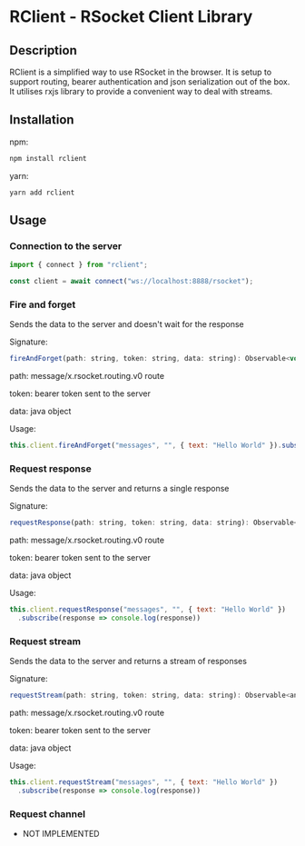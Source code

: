 # RClient - RSocket Client Library

## Description

RClient is a simplified way to use RSocket in the browser. It is setup to support routing, bearer
authentication and json serialization out of the box. It utilises rxjs library to provide a
convenient way to deal with streams.

## Installation

npm:

```bash
npm install rclient
```

yarn:

```
yarn add rclient
```

## Usage

### Connection to the server

```javascript
import { connect } from "rclient";

const client = await connect("ws://localhost:8888/rsocket");
```

### Fire and forget

Sends the data to the server and doesn't wait for the response

Signature:
```javascript
fireAndForget(path: string, token: string, data: string): Observable<void>
```
path: message/x.rsocket.routing.v0 route

token: bearer token sent to the server

data: java object

Usage:
```javascript
this.client.fireAndForget("messages", "", { text: "Hello World" }).subscribe()

```

### Request response

Sends the data to the server and returns a single response

Signature:
```javascript
requestResponse(path: string, token: string, data: string): Observable<any>
```
path: message/x.rsocket.routing.v0 route

token: bearer token sent to the server

data: java object

Usage:
```javascript
this.client.requestResponse("messages", "", { text: "Hello World" })
  .subscribe(response => console.log(response))
```

### Request stream

Sends the data to the server and returns a stream of responses

Signature:
```javascript
requestStream(path: string, token: string, data: string): Observable<any>
```
path: message/x.rsocket.routing.v0 route

token: bearer token sent to the server

data: java object

Usage:
```javascript
this.client.requestStream("messages", "", { text: "Hello World" })
  .subscribe(response => console.log(response))
```

### Request channel
- NOT IMPLEMENTED
